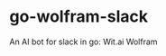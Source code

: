 # go-wolfram-slack

<!--
#groups
Tools

#languages
Go

#frames and libs

-->

An AI bot for slack in go: Wit.ai Wolfram
